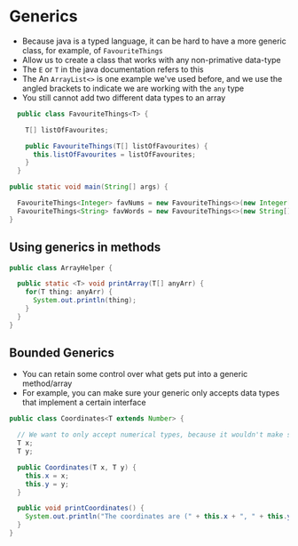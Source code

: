 # Generics

- Because java is a typed language, it can be hard to have a more generic class, for example, of `FavouriteThings`
- Allow us to create a class that works with any non-primative data-type
- The `E` or `T` in the java documentation refers to this
- The An `ArrayList<>` is one example we've used before, and we use the angled brackets to indicate we are working with the `any` type
- You still cannot add two different data types to an array

```java
  public class FavouriteThings<T> {

    T[] listOfFavourites;

    public FavouriteThings(T[] listOfFavourites) {
      this.listOfFavourites = listOfFavourites;
    }
  }
```

```java
public static void main(String[] args) {

  FavouriteThings<Integer> favNums = new FavouriteThings<>(new Integer[] { 1, 2, 3 });
  FavouriteThings<String> favWords = new FavouriteThings<>(new String[] { "holidays", "food", "money" });
}
```

## Using generics in methods

```java
public class ArrayHelper {

  public static <T> void printArray(T[] anyArr) {
    for(T thing: anyArr) {
      System.out.println(thing);
    }
  }
}
```

## Bounded Generics

- You can retain some control over what gets put into a generic method/array
- For example, you can make sure your generic only accepts data types that implement a certain interface

```java
public class Coordinates<T extends Number> {

  // We want to only accept numerical types, because it wouldn't make sense to make our coords strings or booleans or Persons
  T x;
  T y;

  public Coordinates(T x, T y) {
    this.x = x;
    this.y = y;
  }

  public void printCoordinates() {
    System.out.println("The coordinates are (" + this.x + ", " + this.y + ")");
  }
}
```
